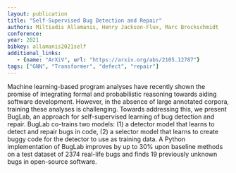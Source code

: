 ```yaml
---
layout: publication
title: "Self-Supervised Bug Detection and Repair"
authors: Miltiadis Allamanis, Henry Jackson-Flux, Marc Brockschmidt
conference:
year: 2021
bibkey: allamanis2021self
additional_links:
   - {name: "ArXiV", url: "https://arxiv.org/abs/2105.12787"}
tags: ["GNN", "Transformer", "defect", "repair"]
---
```

Machine learning-based program analyses have recently shown the promise of integrating formal and probabilistic reasoning towards aiding software development. However, in the absence of large annotated corpora, training these analyses is challenging. Towards addressing this, we present BugLab, an approach for self-supervised learning of bug detection and repair. BugLab co-trains two models: (1) a detector model that learns to detect and repair bugs in code, (2) a selector model that learns to create buggy code for the detector to use as training data. A Python implementation of BugLab improves by up to 30% upon baseline methods on a test dataset of 2374 real-life bugs and finds 19 previously unknown bugs in open-source software. 
